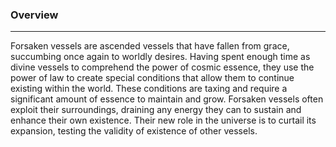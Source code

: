 ### Overview  
___  
Forsaken vessels are ascended vessels that have fallen from grace, succumbing once again to worldly desires. Having spent enough time as divine vessels to comprehend the power of cosmic essence, they use the power of law to create special conditions that allow them to continue existing within the world. These conditions are taxing and require a significant amount of essence to maintain and grow. Forsaken vessels often exploit their surroundings, draining any energy they can to sustain and enhance their own existence. Their new role in the universe is to curtail its expansion, testing the validity of existence of other vessels.